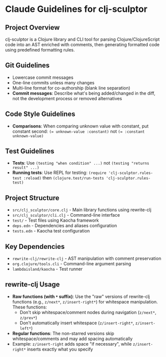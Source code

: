 # Claude Guidelines for clj-sculptor

## Project Overview
clj-sculptor is a Clojure library and CLI tool for parsing Clojure/ClojureScript code into
an AST enriched with comments, then generating formatted code using predefined formatting rules.

## Git Guidelines
- Lowercase commit messages
- One-line commits unless many changes
- Multi-line format for co-authorship (blank line separation)
- **Commit messages**: Describe what's being added/changed in the diff, not the
  development process or removed alternatives

## Code Style Guidelines
- **Comparisons**: When comparing unknown value with constant, put constant second:
  `(= unknown-value :constant)` not `(= :constant unknown-value)`

## Test Guidelines
- **Tests**: Use `(testing "when condition" ...)` not `(testing "returns result" ...)`
- **Running tests**: Use REPL for testing: `(require 'clj-sculptor.rules-test :reload)`
  then `(clojure.test/run-tests 'clj-sculptor.rules-test)`

## Project Structure
- `src/clj_sculptor/core.clj` - Main library functions using rewrite-clj
- `src/clj_sculptor/cli.clj` - Command-line interface
- `test/` - Test files using Kaocha framework
- `deps.edn` - Dependencies and aliases configuration
- `tests.edn` - Kaocha test configuration

## Key Dependencies
- `rewrite-clj/rewrite-clj` - AST manipulation with comment preservation
- `org.clojure/tools.cli` - Command-line argument parsing
- `lambdaisland/kaocha` - Test runner

## rewrite-clj Usage
- **Raw functions (with `*` suffix)**: Use the "raw" versions of rewrite-clj functions
  (e.g., `z/next*`, `z/insert-right*`) for whitespace manipulation. These functions:
  - Don't skip whitespace/comment nodes during navigation (`z/next*`, `z/prev*`)
  - Don't automatically insert whitespace (`z/insert-right*`, `z/insert-left*`)
- **Regular functions**: The non-starred versions skip whitespace/comments and may add
  spacing automatically
- Example: `z/insert-right` adds space "if necessary", while `z/insert-right*` inserts
  exactly what you specify
